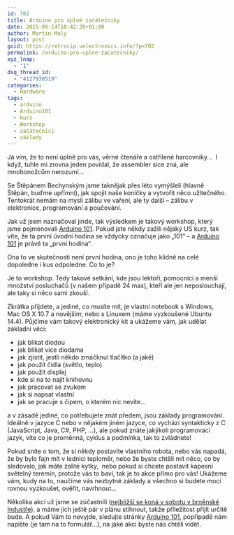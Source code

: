 ```yaml
---
id: 702
title: Arduino pro úplné začátečníky
date: 2015-09-14T10:42:20+01:00
author: Martin Maly
layout: post
guid: https://retrocip.uelectronics.info/?p=702
permalink: /arduino-pro-uplne-zacatecniky/
xyz_lnap:
  - "1"
dsq_thread_id:
  - "4127938519"
categories:
  - Hardware
tags:
  - arduino
  - Arduino101
  - kurz
  - Workshop
  - začátečníci
  - základy
---
```

Já vím, že to není úplně pro vás, věrné čtenáře a ostřílené harcovníky&#8230;  I když, tuhle mi zrovna jeden povídal, že assembler sice zná, ale mnohonožcům nerozumí&#8230;

<!--more-->

Se Štěpánem Bechynským jsme taknějak přes léto vymýšleli (hlavně Štěpán, buďme upřímní), jak spojit naše koníčky a vytvořit něco užitečného. Tentokrát nemám na mysli zálibu ve vaření, ale ty další &#8211; zálibu v elektronice, programování a poučování.

Jak už jsem naznačoval jinde, tak výsledkem je takový workshop, který jsme pojmenovali [Arduino 101](https://arduino101.cz). Pokud jste někdy zažili nějaký US kurz, tak víte, že ta první úvodní hodina se vždycky označuje jako &#8222;101&#8220; &#8211; a [Arduino 101](https://arduino101.cz) je právě ta &#8222;první hodina&#8220;.

Ona to ve skutečnosti není první hodina, ono je toho klidně na celé dopoledne i kus odpoledne. Co to je?

Je to workshop. Tedy takové setkání, kde jsou lektoři, pomocníci a menší množství posluchačů (v našem případě 24 max), kteří ale jen neposlouchají, ale taky si něco sami zkouší.

Zkrátka přijdete, a jediné, co musíte mít, je vlastní notebook s Windows, Mac OS X 10.7 a novějším, nebo s Linuxem (máme vyzkoušené Ubuntu 14.4). Půjčíme vám takový elektronický kit a ukážeme vám, jak udělat základní věci:

  * jak blikat diodou
  * jak blikat více diodama
  * jak zjistit, jestli někdo zmáčknul tlačítko (a jaké)
  * jak použít čidla (světlo, teplo)
  * jak použít displej
  * kde si na to najít knihovnu
  * jak pracovat se zvukem
  * jak si napsat vlastní
  * jak se pracuje s čipem, o kterém nic nevíte&#8230;

a v zásadě jediné, co potřebujete znát předem, jsou základy programování. Ideálně v jazyce C nebo v nějakém jiném jazyce, co vychází syntakticky z C (JavaScript, Java, C#, PHP, &#8230;), ale pokud znáte jakýkoli programovací jazyk, víte co je proměnná, cyklus a podmínka, tak to zvládnete!

Pokud sníte o tom, že si někdy postavíte vlastního robota, nebo vás napadá, že by bylo fajn mít v lednici teploměr, nebo že byste chtěli mít něco, co by sledovalo, jak máte zalité kytky,  nebo pokud si chcete postavit kapesní světelný teremin, protože vás to baví, tak je to akce přímo pro vás! Ukážeme vám, kudy na to, naučíme vás nezbytné základy a všechno si budete moci rovnou vyzkoušet, ověřit, navrhnout&#8230;

Několika akcí už jsme se zúčastnili ([nejbližší se koná v sobotu v brněnské Industře](https://www.facebook.com/events/975575232507582/)), a máme jich ještě pár v plánu stihnout, takže příležitost přijít určitě bude. A pokud Vám to nevyjde, sledujte stránky [Arduino 101](https://arduino101.cz), popřípadě nám napište (je tam na to formulář&#8230;), na jaké akci byste nás chtěli vidět.